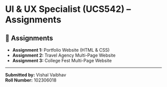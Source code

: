 # UI & UX Specialist (UCS542) – Assignments  

## 📂 Assignments  
- **Assignment 1:** Portfolio Website (HTML & CSS)  
- **Assignment 2:** Travel Agency Multi-Page Website  
- **Assignment 3:** College Fest Multi-Page Website  

---

**Submitted by:** Vishal Vaibhav  
**Roll Number:** 102306018  

